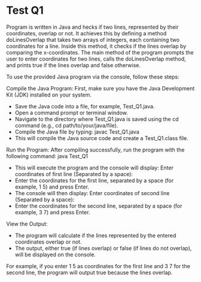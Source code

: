 # Test Q1

Program is written in Java and hecks if two lines, represented by their coordinates, overlap or not. It achieves this by defining a method doLinesOverlap that takes two arrays of integers, each containing two coordinates for a line. Inside this method, it checks if the lines overlap by comparing the x-coordinates. The main method of the program prompts the user to enter coordinates for two lines, calls the doLinesOverlap method, and prints true if the lines overlap and false otherwise.

To use the provided Java program via the console, follow these steps:

Compile the Java Program:
First, make sure you have the Java Development Kit (JDK) installed on your system.
- Save the Java code into a file, for example, Test_Q1.java.
- Open a command prompt or terminal window.
- Navigate to the directory where Test_Q1.java is saved using the cd command (e.g., cd path/to/your/java/file).
- Compile the Java file by typing: javac Test_Q1.java
- This will compile the Java source code and create a Test_Q1.class file.

Run the Program:
After compiling successfully, run the program with the following command: java Test_Q1
- This will execute the program and the console will display: Enter coordinates of first line (Separated by a space):
- Enter the coordinates for the first line, separated by a space (for example, 1 5) and press Enter.
- The console will then display: Enter coordinates of second line (Separated by a space):
- Enter the coordinates for the second line, separated by a space (for example, 3 7) and press Enter.

View the Output:
- The program will calculate if the lines represented by the entered coordinates overlap or not.
- The output, either true (if lines overlap) or false (if lines do not overlap), will be displayed on the console.

For example, if you enter 1 5 as coordinates for the first line and 3 7 for the second line, the program will output true because the lines overlap.




